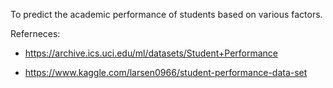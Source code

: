 To predict the academic performance of students based on various factors.



Referneces:

- https://archive.ics.uci.edu/ml/datasets/Student+Performance

- https://www.kaggle.com/larsen0966/student-performance-data-set
